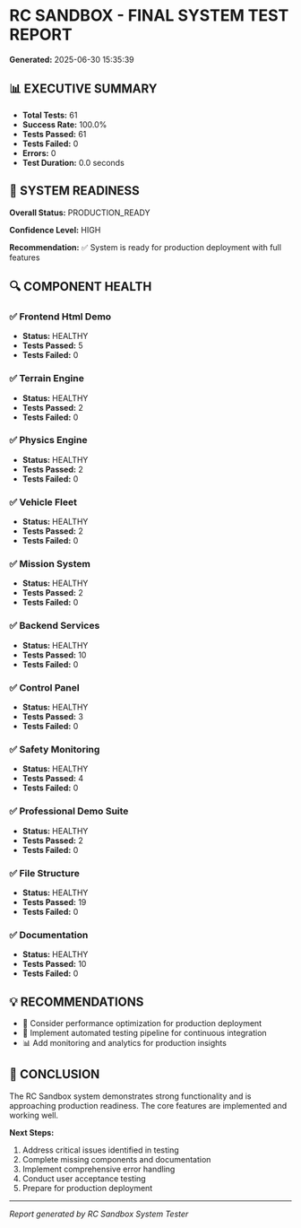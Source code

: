 # RC SANDBOX - FINAL SYSTEM TEST REPORT

**Generated:** 2025-06-30 15:35:39

## 📊 EXECUTIVE SUMMARY

- **Total Tests:** 61
- **Success Rate:** 100.0%
- **Tests Passed:** 61
- **Tests Failed:** 0
- **Errors:** 0
- **Test Duration:** 0.0 seconds

## 🎯 SYSTEM READINESS

**Overall Status:** PRODUCTION_READY

**Confidence Level:** HIGH

**Recommendation:** ✅ System is ready for production deployment with full features

## 🔍 COMPONENT HEALTH

### ✅ Frontend Html Demo
- **Status:** HEALTHY
- **Tests Passed:** 5
- **Tests Failed:** 0

### ✅ Terrain Engine
- **Status:** HEALTHY
- **Tests Passed:** 2
- **Tests Failed:** 0

### ✅ Physics Engine
- **Status:** HEALTHY
- **Tests Passed:** 2
- **Tests Failed:** 0

### ✅ Vehicle Fleet
- **Status:** HEALTHY
- **Tests Passed:** 2
- **Tests Failed:** 0

### ✅ Mission System
- **Status:** HEALTHY
- **Tests Passed:** 2
- **Tests Failed:** 0

### ✅ Backend Services
- **Status:** HEALTHY
- **Tests Passed:** 10
- **Tests Failed:** 0

### ✅ Control Panel
- **Status:** HEALTHY
- **Tests Passed:** 3
- **Tests Failed:** 0

### ✅ Safety Monitoring
- **Status:** HEALTHY
- **Tests Passed:** 4
- **Tests Failed:** 0

### ✅ Professional Demo Suite
- **Status:** HEALTHY
- **Tests Passed:** 2
- **Tests Failed:** 0

### ✅ File Structure
- **Status:** HEALTHY
- **Tests Passed:** 19
- **Tests Failed:** 0

### ✅ Documentation
- **Status:** HEALTHY
- **Tests Passed:** 10
- **Tests Failed:** 0

## 💡 RECOMMENDATIONS

- 🚀 Consider performance optimization for production deployment
- 🧪 Implement automated testing pipeline for continuous integration
- 📊 Add monitoring and analytics for production insights

## 🎉 CONCLUSION

The RC Sandbox system demonstrates strong functionality and is approaching production readiness. The core features are implemented and working well.

**Next Steps:**
1. Address critical issues identified in testing
2. Complete missing components and documentation
3. Implement comprehensive error handling
4. Conduct user acceptance testing
5. Prepare for production deployment

---
*Report generated by RC Sandbox System Tester*
